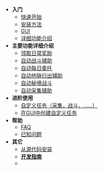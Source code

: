 <!-- docs/_sidebar.md -->

- **入门**
  - [快速开始](jijiking)
  - [安装方法](install)
  - [GUI](gui)
  - [详细功能介绍](functions_detail)
- **主要功能详细介绍**
  - [领取日常奖励](claim_reward)
  - [自动战斗辅助](combat_assi)
  - [自动每日委托](commission_assi)
  - [自动地脉衍出辅助](ley_line_ourcrop)
  - [自动秘境战斗](domain_assi)
  - [自动采集辅助](collector_assi)
- **进阶使用**
  - [自定义任务（采集，战斗，……）](mission)
  - [在GUI中创建自定义任务](create_mission_in_GUI.md)
- **帮助**
  - [FAQ](FAQ)
  - [已知问题](known_issues)
- **其它**
  - [从源代码安装](git_install)
  - [**开发指南**](/zh_CN/dev/)
  - </br>
